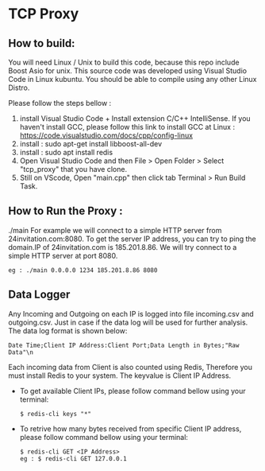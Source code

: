 <h1>TCP Proxy</h1>

<h2>How to build:</h2>
You will need Linux / Unix to build this code, because this repo include Boost Asio for unix. This source code was developed using Visual Studio Code in Linux kubuntu. You should be able to compile using any other Linux Distro.

Please follow the steps bellow :

1.  install Visual Studio Code + Install extension C/C++ IntelliSense. If you haven't install GCC, please follow this link to install GCC at Linux : https://code.visualstudio.com/docs/cpp/config-linux
2.  install : sudo apt-get install libboost-all-dev
3.  install : sudo apt install redis
4.  Open Visual Studio Code and then File > Open Folder > Select "tcp_proxy" that you have clone.
5.  Still on VScode, Open "main.cpp" then click tab Terminal > Run Build Task.

<h2>How to Run the Proxy :</h2>
./main  <local host ip> <local port> <forward host ip> <forward port>
For example we will connect to a simple HTTP server from 24invitation.com:8080. To get the server IP address, you can try to ping the domain.IP of 24invitation.com is 185.201.8.86. We will try connect to a simple HTTP server at port 8080.
    
    eg : ./main 0.0.0.0 1234 185.201.8.86 8080
    
<h2>Data Logger</h2>
Any Incoming and Outgoing on each IP is logged into file incoming.csv and outgoing.csv. Just in case if the data log will be used for further analysis. The data log format is shown below:

    Date Time;Client IP Address:Client Port;Data Length in Bytes;"Raw Data"\n

Each incoming data from Client is also counted using Redis, Therefore you must install Redis to your system. The keyvalue is Client IP Address.

*   To get available Client IPs, please follow command bellow using your terminal:

        $ redis-cli keys "*"

*   To retrive how many bytes received from specific Client IP address, please follow command bellow using your terminal:

        $ redis-cli GET <IP Address>
        eg : $ redis-cli GET 127.0.0.1


